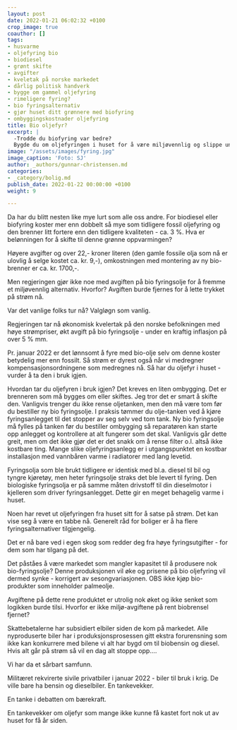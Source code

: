 ```yaml
---
layout: post
date: 2022-01-21 06:02:32 +0100
crop_image: true
coauthor: []
tags:
- husvarme
- oljefyring bio
- biodiesel
- grønt skifte
- avgifter
- kveletak på norske markedet
- dårlig politisk handverk
- bygge om gammel oljefyring
- rimeligere fyring?
- bio fyringsalternativ
- gjør huset ditt grønnere med biofyring
- ombyggingskostnader oljefyring
title: Bio oljefyr?
excerpt: |
  -Trodde du biofyring var bedre?
  Bygde du om oljefyringen i huset for å være miljøvennlig og slippe unna høye strømregninger?
image: "/assets/images/fyring.jpg"
image_caption: 'Foto: SJ'
author: _authors/gunnar-christensen.md
categories:
- _category/bolig.md
publish_date: 2022-01-22 00:00:00 +0100
weight: 9

---
```

Da har du blitt nesten like mye lurt som alle oss andre. For biodiesel eller biofyring koster mer enn dobbelt så mye som tidligere fossil oljefyring og den brenner litt fortere enn den tidligere kvaliteten - ca. 3 %. Hva er belønningen for å skifte til denne grønne oppvarmingen?

Høyere avgifter og over 22,- kroner literen (den gamle fossile olja som nå er ulovlig å selge kostet ca. kr. 9,-), omkostningen med montering av ny bio-brenner er ca. kr. 1700,-.

Men regjeringen gjør ikke noe med avgiften på bio fyringsolje for å fremme et miljøvennlig alternativ. Hvorfor? Avgiften burde fjernes for å lette trykket på strøm nå.

Var det vanlige folks tur nå? Valgløgn som vanlig.

Regjeringen tar nå økonomisk kvelertak på den norske befolkningen med høye strømpriser, økt avgift på bio fyringsolje - under en kraftig inflasjon på over 5 % mm.

Pr. januar 2022 er det lønnsomt å fyre med bio-olje selv om denne koster betydelig mer enn fossilt. Så strøm er dyrest også når vi medregner kompensasjonsordningene som medregnes nå. Så har du oljefyr i huset - vurder å ta den i bruk igjen.

Hvordan tar du oljefyren i bruk igjen? Det kreves en liten ombygging. Det er brenneren som må bygges om eller skiftes. Jeg tror det er smart å skifte den. Vanligvis trenger du ikke rense oljetanken, men den må være tom før du bestiller ny bio fyringsolje. I praksis tømmer du olje-tanken ved å kjøre fyringsanlegget til det stopper av seg selv ved tom tank. Ny bio fyringsolje må fylles på tanken før du bestiller ombygging så reparatøren kan starte opp anlegget og kontrollere at alt fungerer som det skal. Vanligvis går dette greit, men om det ikke gjør det er det snakk om å rense filter o.l. altså ikke kostbare ting. Mange slike oljefyringsanlegg er i utgangspunktet en kostbar installasjon med vannbåren varme i radiatorer med lang levetid.

Fyringsolja som ble brukt tidligere er identisk med bl.a. diesel til bil og tyngre kjøretøy, men heter fyringsolje straks det ble levert til fyring. Den biologiske fyringsolja er på samme måten drivstoff til din dieselmotor i kjelleren som driver fyringsanlegget. Dette gir en meget behagelig varme i huset.

Noen har revet ut oljefyringen fra huset sitt for å satse på strøm. Det kan vise seg å være en tabbe nå. Generelt råd for boliger er å ha flere fyringsalternativer tilgjengelig.

Det er nå bare ved i egen skog som redder deg fra høye fyringsutgifter - for dem som har tilgang på det.

Det påståes å være markedet som mangler kapasitet til å produsere nok bio-fyringsolje? Denne produksjonen vil øke og prisene på bio oljefyring vil dermed synke - korrigert av sesongvariasjonen. OBS ikke kjøp bio-produkter som inneholder palmeolje.

Avgiftene på dette rene produktet er utrolig nok øket og ikke senket som logikken burde tilsi. Hvorfor er ikke miljø-avgiftene på rent biobrensel fjernet?

Skattebetalerne har subsidiert elbiler siden de kom på markedet. Alle nyproduserte biler har i produksjonsprosessen gitt ekstra forurensning som ikke kan konkurrere med bilene vi alt har bygd om til biobensin og diesel. Hvis alt går på strøm så vil en dag alt stoppe opp.... 

Vi har da et sårbart samfunn. 

Militæret rekvirerte sivile privatbiler i januar 2022 - biler til bruk i krig. De ville bare ha bensin og dieselbiler. En tankevekker.

En tanke i debatten om bærekraft. 

En tankevekker om oljefyr som mange ikke kunne få kastet fort nok ut av huset for få år siden.